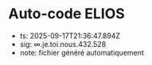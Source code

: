 # Auto-code ELIOS
- ts: 2025-09-17T21:36:47.894Z
- sig: ∞.je.toi.nous.432.528
- note: fichier généré automatiquement